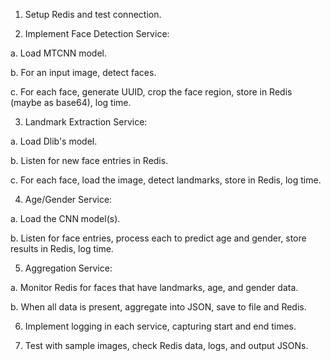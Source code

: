 1. Setup Redis and test connection.

2. Implement Face Detection Service:

a. Load MTCNN model.

b. For an input image, detect faces.

c. For each face, generate UUID, crop the face region, store in Redis (maybe as base64), log time.

3. Landmark Extraction Service:

a. Load Dlib's model.

b. Listen for new face entries in Redis.

c. For each face, load the image, detect landmarks, store in Redis, log time.

4. Age/Gender Service:

a. Load the CNN model(s).

b. Listen for face entries, process each to predict age and gender, store results in Redis, log time.

5. Aggregation Service:

a. Monitor Redis for faces that have landmarks, age, and gender data.

b. When all data is present, aggregate into JSON, save to file and Redis.

6. Implement logging in each service, capturing start and end times.

7. Test with sample images, check Redis data, logs, and output JSONs.
